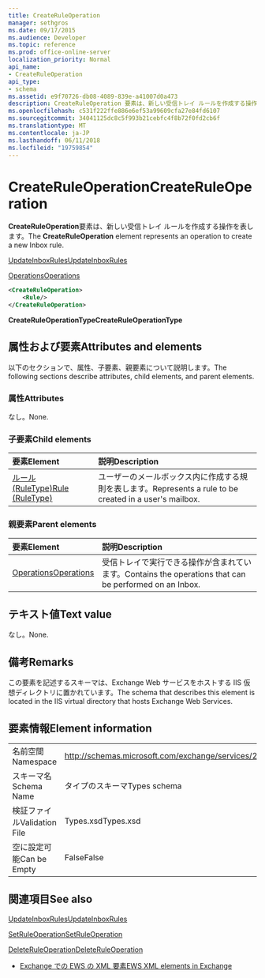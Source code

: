 ```yaml
---
title: CreateRuleOperation
manager: sethgros
ms.date: 09/17/2015
ms.audience: Developer
ms.topic: reference
ms.prod: office-online-server
localization_priority: Normal
api_name:
- CreateRuleOperation
api_type:
- schema
ms.assetid: e9f70726-db08-4089-839e-a41007d0a473
description: CreateRuleOperation 要素は、新しい受信トレイ ルールを作成する操作を表します。
ms.openlocfilehash: c531f222ffe886e6ef53a99609cfa27e84fd6107
ms.sourcegitcommit: 34041125dc8c5f993b21cebfc4f8b72f0fd2cb6f
ms.translationtype: MT
ms.contentlocale: ja-JP
ms.lasthandoff: 06/11/2018
ms.locfileid: "19759854"
---
```

# <a name="createruleoperation"></a><span data-ttu-id="ae4d1-103">CreateRuleOperation</span><span class="sxs-lookup"><span data-stu-id="ae4d1-103">CreateRuleOperation</span></span>

<span data-ttu-id="ae4d1-104">**CreateRuleOperation**要素は、新しい受信トレイ ルールを作成する操作を表します。</span><span class="sxs-lookup"><span data-stu-id="ae4d1-104">The **CreateRuleOperation** element represents an operation to create a new Inbox rule.</span></span> 
  
[<span data-ttu-id="ae4d1-105">UpdateInboxRules</span><span class="sxs-lookup"><span data-stu-id="ae4d1-105">UpdateInboxRules</span></span>](updateinboxrules.md)
  
[<span data-ttu-id="ae4d1-106">Operations</span><span class="sxs-lookup"><span data-stu-id="ae4d1-106">Operations</span></span>](operations.md)
  
```xml
<CreateRuleOperation>
    <Rule/>
</CreateRuleOperation>
```

 <span data-ttu-id="ae4d1-107">**CreateRuleOperationType**</span><span class="sxs-lookup"><span data-stu-id="ae4d1-107">**CreateRuleOperationType**</span></span>
## <a name="attributes-and-elements"></a><span data-ttu-id="ae4d1-108">属性および要素</span><span class="sxs-lookup"><span data-stu-id="ae4d1-108">Attributes and elements</span></span>

<span data-ttu-id="ae4d1-109">以下のセクションで、属性、子要素、親要素について説明します。</span><span class="sxs-lookup"><span data-stu-id="ae4d1-109">The following sections describe attributes, child elements, and parent elements.</span></span>
  
### <a name="attributes"></a><span data-ttu-id="ae4d1-110">属性</span><span class="sxs-lookup"><span data-stu-id="ae4d1-110">Attributes</span></span>

<span data-ttu-id="ae4d1-111">なし。</span><span class="sxs-lookup"><span data-stu-id="ae4d1-111">None.</span></span>
  
### <a name="child-elements"></a><span data-ttu-id="ae4d1-112">子要素</span><span class="sxs-lookup"><span data-stu-id="ae4d1-112">Child elements</span></span>

|<span data-ttu-id="ae4d1-113">**要素**</span><span class="sxs-lookup"><span data-stu-id="ae4d1-113">**Element**</span></span>|<span data-ttu-id="ae4d1-114">**説明**</span><span class="sxs-lookup"><span data-stu-id="ae4d1-114">**Description**</span></span>|
|:-----|:-----|
|[<span data-ttu-id="ae4d1-115">ルール (RuleType)</span><span class="sxs-lookup"><span data-stu-id="ae4d1-115">Rule (RuleType)</span></span>](rule-ruletype.md) <br/> |<span data-ttu-id="ae4d1-116">ユーザーのメールボックス内に作成する規則を表します。</span><span class="sxs-lookup"><span data-stu-id="ae4d1-116">Represents a rule to be created in a user's mailbox.</span></span>  <br/> |
   
### <a name="parent-elements"></a><span data-ttu-id="ae4d1-117">親要素</span><span class="sxs-lookup"><span data-stu-id="ae4d1-117">Parent elements</span></span>

|<span data-ttu-id="ae4d1-118">**要素**</span><span class="sxs-lookup"><span data-stu-id="ae4d1-118">**Element**</span></span>|<span data-ttu-id="ae4d1-119">**説明**</span><span class="sxs-lookup"><span data-stu-id="ae4d1-119">**Description**</span></span>|
|:-----|:-----|
|[<span data-ttu-id="ae4d1-120">Operations</span><span class="sxs-lookup"><span data-stu-id="ae4d1-120">Operations</span></span>](operations.md) <br/> |<span data-ttu-id="ae4d1-121">受信トレイで実行できる操作が含まれています。</span><span class="sxs-lookup"><span data-stu-id="ae4d1-121">Contains the operations that can be performed on an Inbox.</span></span>  <br/> |
   
## <a name="text-value"></a><span data-ttu-id="ae4d1-122">テキスト値</span><span class="sxs-lookup"><span data-stu-id="ae4d1-122">Text value</span></span>

<span data-ttu-id="ae4d1-123">なし。</span><span class="sxs-lookup"><span data-stu-id="ae4d1-123">None.</span></span>
  
## <a name="remarks"></a><span data-ttu-id="ae4d1-124">備考</span><span class="sxs-lookup"><span data-stu-id="ae4d1-124">Remarks</span></span>

<span data-ttu-id="ae4d1-125">この要素を記述するスキーマは、Exchange Web サービスをホストする IIS 仮想ディレクトリに置かれています。</span><span class="sxs-lookup"><span data-stu-id="ae4d1-125">The schema that describes this element is located in the IIS virtual directory that hosts Exchange Web Services.</span></span>
  
## <a name="element-information"></a><span data-ttu-id="ae4d1-126">要素情報</span><span class="sxs-lookup"><span data-stu-id="ae4d1-126">Element information</span></span>

|||
|:-----|:-----|
|<span data-ttu-id="ae4d1-127">名前空間</span><span class="sxs-lookup"><span data-stu-id="ae4d1-127">Namespace</span></span>  <br/> |http://schemas.microsoft.com/exchange/services/2006/types  <br/> |
|<span data-ttu-id="ae4d1-128">スキーマ名</span><span class="sxs-lookup"><span data-stu-id="ae4d1-128">Schema Name</span></span>  <br/> |<span data-ttu-id="ae4d1-129">タイプのスキーマ</span><span class="sxs-lookup"><span data-stu-id="ae4d1-129">Types schema</span></span>  <br/> |
|<span data-ttu-id="ae4d1-130">検証ファイル</span><span class="sxs-lookup"><span data-stu-id="ae4d1-130">Validation File</span></span>  <br/> |<span data-ttu-id="ae4d1-131">Types.xsd</span><span class="sxs-lookup"><span data-stu-id="ae4d1-131">Types.xsd</span></span>  <br/> |
|<span data-ttu-id="ae4d1-132">空に設定可能</span><span class="sxs-lookup"><span data-stu-id="ae4d1-132">Can be Empty</span></span>  <br/> |<span data-ttu-id="ae4d1-133">False</span><span class="sxs-lookup"><span data-stu-id="ae4d1-133">False</span></span>  <br/> |
   
## <a name="see-also"></a><span data-ttu-id="ae4d1-134">関連項目</span><span class="sxs-lookup"><span data-stu-id="ae4d1-134">See also</span></span>



[<span data-ttu-id="ae4d1-135">UpdateInboxRules</span><span class="sxs-lookup"><span data-stu-id="ae4d1-135">UpdateInboxRules</span></span>](updateinboxrules.md)
  
[<span data-ttu-id="ae4d1-136">SetRuleOperation</span><span class="sxs-lookup"><span data-stu-id="ae4d1-136">SetRuleOperation</span></span>](setruleoperation.md)
  
[<span data-ttu-id="ae4d1-137">DeleteRuleOperation</span><span class="sxs-lookup"><span data-stu-id="ae4d1-137">DeleteRuleOperation</span></span>](deleteruleoperation.md)


- [<span data-ttu-id="ae4d1-138">Exchange での EWS の XML 要素</span><span class="sxs-lookup"><span data-stu-id="ae4d1-138">EWS XML elements in Exchange</span></span>](ews-xml-elements-in-exchange.md)

